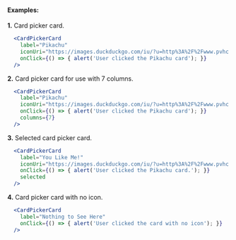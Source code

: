 #### Examples:

__1.__ Card picker card.

```jsx
  <CardPickerCard
    label="Pikachu"
    iconUri="https://images.duckduckgo.com/iu/?u=http%3A%2F%2Fwww.pvhc.net%2Fimg8%2Fniexjjzstcseuzdzkvoq.png&f=1"
    onClick={() => { alert('User clicked the Pikachu card'); }}
  />
```

__2.__ Card picker card for use with 7 columns.

```jsx
  <CardPickerCard
    label="Pikachu"
    iconUri="https://images.duckduckgo.com/iu/?u=http%3A%2F%2Fwww.pvhc.net%2Fimg8%2Fniexjjzstcseuzdzkvoq.png&f=1"
    onClick={() => { alert('User clicked the Pikachu card'); }}
    columns={7}
  />
```

__3.__ Selected card picker card.

```jsx
  <CardPickerCard
    label="You Like Me!"
    iconUri="https://images.duckduckgo.com/iu/?u=http%3A%2F%2Fwww.pvhc.net%2Fimg8%2Fniexjjzstcseuzdzkvoq.png&f=1"
    onClick={() => { alert('User clicked the Pikachu card.'); }}
    selected
  />
```

__4.__ Card picker card with no icon.

```jsx
  <CardPickerCard
    label="Nothing to See Here"
    onClick={() => { alert('User clicked the card with no icon'); }}
  />
```
